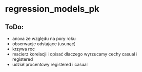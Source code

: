 # regression_models_pk

## ToDo:
  * anova ze względu na pory roku
  * obserwacje odstające (usunąć)
  * krzywa roc
  * macierz korelacji i opisać dlaczego wyrzucamy cechy casual i registered
  * udział procentowy registered i casual
  

